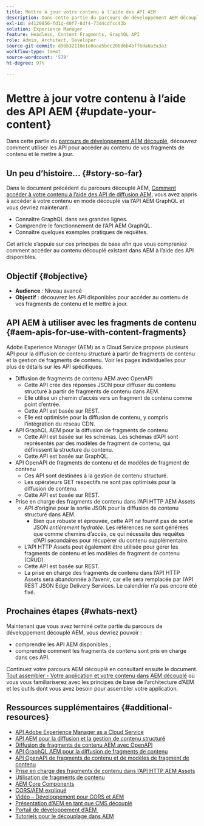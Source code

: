 ```yaml
---
title: Mettre à jour votre contenu à l’aide des API AEM
description: Dans cette partie du parcours de développement AEM découplé, découvrez comment utiliser les API disponibles pour accéder au contenu de vos fragments de contenu et le mettre à jour.
exl-id: 84120856-fd1d-40f7-8df4-73d4cdfcc43b
solution: Experience Manager
feature: Headless, Content Fragments, GraphQL API
role: Admin, Architect, Developer
source-git-commit: d9db32110e1e0aaa5bdc20bd6b4bff6da6a3a3a3
workflow-type: tm+mt
source-wordcount: '578'
ht-degree: 97%

---
```


# Mettre à jour votre contenu à l’aide des API AEM {#update-your-content}

Dans cette partie du [parcours de développement AEM découplé](overview.md), découvrez comment utiliser les API pour accéder au contenu de vos fragments de contenu et le mettre à jour.

## Un peu d’histoire... {#story-so-far}

Dans le document précédent du parcours découplé AEM, [Comment accéder à votre contenu à l’aide des API de diffusion AEM](access-your-content.md), vous avez appris à accéder à votre contenu en mode découplé via l’API AEM GraphQL et vous devriez maintenant :

* Connaître GraphQL dans ses grandes lignes.
* Comprendre le fonctionnement de l’API AEM GraphQL.
* Connaître quelques exemples pratiques de requêtes.

Cet article s’appuie sur ces principes de base afin que vous compreniez comment accéder au contenu découplé existant dans AEM à l’aide des API disponibles.

## Objectif {#objective}

* **Audience** : Niveau avancé
* **Objectif** : découvrez les API disponibles pour accéder au contenu de vos fragments de contenu et le mettre à jour.

## API AEM à utiliser avec les fragments de contenu {#aem-apis-for-use-with-content-fragments}

Adobe Experience Manager (AEM) as a Cloud Service propose plusieurs API pour la diffusion de contenu structuré à partir de fragments de contenu et la gestion de fragments de contenu. Voir les pages individuelles pour plus de détails sur les API spécifiques.

* Diffusion de fragments de contenu AEM avec OpenAPI
   * Cette API crée des réponses JSON pour diffuser du contenu structuré à partir de fragments de contenu dans AEM.
   * Elle utilise un chemin d’accès vers un fragment de contenu comme point d’entrée.
   * Cette API est basée sur REST.
   * Elle est optimisée pour la diffusion de contenu, y compris l’intégration du réseau CDN.
* API GraphQL AEM pour la diffusion de fragments de contenu
   * Cette API est basée sur les schémas. Les schémas d’API sont représentés par des modèles de fragment de contenu, qui définissent la structure du contenu.
   * Cette API est basée sur GraphQL.
* API OpenAPI de fragments de contenu et de modèles de fragment de contenu
   * Ces API sont destinées à la gestion de contenu structuré.
   * Les opérateurs GET respectifs ne sont pas optimisés pour la diffusion de contenu.
   * Cette API est basée sur REST.
* Prise en charge des fragments de contenu dans l’API HTTP AEM Assets
   * API d’origine pour la sortie JSON pour la diffusion de contenu structuré dans AEM.
      * Bien que robuste et éprouvée, cette API ne fournit pas de sortie JSON *entièrement hydratée*. Les références ne sont générées que comme chemins d’accès, ce qui nécessite des requêtes d’API secondaires pour récupérer du contenu supplémentaire.
   * L’API HTTP Assets peut également être utilisée pour gérer les fragments de contenu et les modèles de fragment de contenu (CRUD).
   * Cette API est basée sur REST.
   * La prise en charge des fragments de contenu dans l’API HTTP Assets sera abandonnée à l’avenir, car elle sera remplacée par l’API REST JSON Edge Delivery Services. Le calendrier n’a pas encore été fixé.

## Prochaines étapes {#whats-next}

Maintenant que vous avez terminé cette partie du parcours de développement découplé AEM, vous devriez pouvoir :

* comprendre les API AEM disponibles ;
* comprendre comment les fragments de contenu sont pris en charge dans ces API.

Continuez votre parcours AEM découplé en consultant ensuite le document. [Tout assembler - Votre application et votre contenu dans AEM découplé](put-it-all-together.md) où vous vous familiariserez avec les principes de base de l’architecture d’AEM et les outils dont vous avez besoin pour assembler votre application.

## Ressources supplémentaires {#additional-resources}

* [API Adobe Experience Manager as a Cloud Service](https://developer.adobe.com/experience-cloud/experience-manager-apis/)
* [API AEM pour la diffusion et la gestion de contenu structuré](/help/headless/apis-headless-and-content-fragments.md)
* [Diffusion de fragments de contenu AEM avec OpenAPI](/help/headless/aem-content-fragment-delivery-with-openapi.md)
* [API GraphQL AEM pour la diffusion de fragments de contenu](/help/headless/graphql-api/content-fragments.md)
* [API OpenAPI de fragments de contenu et de modèles de fragment de contenu](/help/headless/content-fragment-openapis.md)
* [Prise en charge des fragments de contenu dans l’API HTTP AEM Assets](/help/assets/content-fragments/assets-api-content-fragments.md)
* [Utilisation de fragments de contenu](/help/sites-cloud/administering/content-fragments/overview.md)
* [AEM Core Components](https://experienceleague.adobe.com/docs/experience-manager-core-components/using/introduction.html?lang=fr)
* [CORS/AEM expliqué](https://helpx.adobe.com/fr/experience-manager/kt/platform-repository/using/cors-security-article-understand.html)
* [Vidéo – Développement pour CORS et AEM](https://helpx.adobe.com/fr/experience-manager/kt/platform-repository/using/cors-security-technical-video-develop.html)
* [Présentation d’AEM en tant que CMS découplé](/help/headless/introduction.md)
* [Portail de développement d’AEM ](https://experienceleague.adobe.com/landing/experience-manager/headless/developer.html?lang=fr)
* [Tutoriels pour le découplage dans AEM](https://experienceleague.adobe.com/docs/experience-manager-learn/getting-started-with-aem-headless/overview.html?lang=fr)
